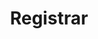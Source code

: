---
title: Registrar
description: Buy domains with Bitcoin.
homepage: https://registrar.com
altFor: ['gandi', 'namecheap']
---